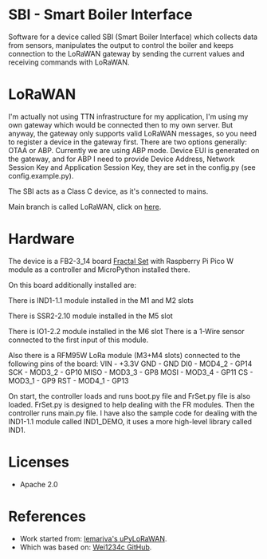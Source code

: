 # SBI - Smart Boiler Interface
Software for a device called SBI (Smart Boiler Interface) which collects data from sensors, manipulates the output to control the boiler and keeps connection to the LoRaWAN gateway by sending the current values and receiving commands with LoRaWAN.

# LoRaWAN
I'm actually not using TTN infrastructure for my application, I'm using my own gateway which would be connected then to my own server. But anyway, the gateway only supports valid LoRaWAN messages, so you need to register a device in the gateway first. There are two options generally: OTAA or ABP. Currently we are using ABP mode. Device EUI is generated on the gateway, and for ABP I need to provide Device Address, Network Session Key and Application Session Key, they are set in the config.py (see config.example.py).

The SBI acts as a Class C device, as it's connected to mains.

Main branch is called LoRaWAN, click on [here](https://github.com/kaapyth0n/uPyLoRaWAN/tree/LoRaWAN).

# Hardware
The device is a FB2-3_14 board [Fractal Set](https://drive.google.com/file/d/1T3OamZlSymlYZOmwFk_QJ0Zuoa1NRuzf/view?usp=drive_link) with Raspberry Pi Pico W module as a controller and MicroPython installed there.

On this board additionally installed are:

There is IND1-1.1 module installed in the M1 and M2 slots

There is SSR2-2.10 module installed in the M5 slot

There is IO1-2.2 module installed in the M6 slot
There is a 1-Wire sensor connected to the first input of this module.

Also there is a RFM95W LoRa module (M3+M4 slots) connected to the following pins of the board:
VIN - +3.3V
GND - GND
DI0 - MOD4_2 - GP14
SCK - MOD3_2 - GP10
MISO - MOD3_3 - GP8
MOSI - MOD3_4 - GP11
CS - MOD3_1 - GP9
RST - MOD4_1 - GP13

On start, the controller loads and runs boot.py file and FrSet.py file is also loaded. FrSet.py is designed to help dealing with the FR modules. Then the controller runs main.py file.
I have also the sample code for dealing with the IND1-1.1 module called IND1_DEMO, it uses a more high-level library called IND1.

# Licenses
* Apache 2.0

# References
* Work started from: [lemariva's uPyLoRaWAN](https://github.com/lemariva/uPyLoRaWAN/tree/LoRaWAN).
* Which was based on: [Wei1234c GitHub](https://github.com/Wei1234c/SX127x_driver_for_MicroPython_on_ESP8266).
